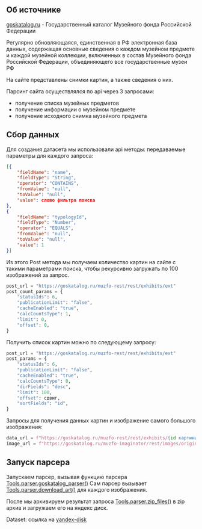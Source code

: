 ## Об источнике

[goskatalog.ru](https://goskatalog.ru/portal/#/) - Государственный каталог Музейного фонда
Российской Федерации

Регулярно обновляющаяся, единственная в РФ электронная база данных, содержащая основные сведения о
каждом музейном предмете и каждой музейной коллекции, включенных в состав Музейного фонда Российской
Федерации, объединяющего все государственные музеи РФ

На сайте представлены снимки картин, а также сведения о них.

Парсинг сайта осуществлялся по api через 3 запросами:

- получение списка музейных предметов
- получение информации о музейном предмете
- получение исходного снимка музейного предмета

## Сбор данных

Для создания датасета мы использовали api методы:
передаваемые параметры для каждого запроса:
```json
[{
    "fieldName": "name",
    "fieldType": "String",
    "operator": "CONTAINS",
    "fromValue": "null",
    "toValue": "null",
    "value": слово фильтра поиска
},
{
    "fieldName": "typologyId",
    "fieldType": "Number",
    "operator": "EQUALS",
    "fromValue": "null",
    "toValue": "null",
    "value": 1
}]
```
Из этого Post метода мы получаем количество картин на сайте с такими параметрами поиска, чтобы рекурсивно загружать по 100 изображений за запрос.
```python
post_url = "https://goskatalog.ru/muzfo-rest/rest/exhibits/ext"
post_count_params = {
    "statusIds": 6,
    "publicationLimit": "false",
    "cacheEnabled": "true",
    "calcCountsType": 1,
    "limit": 0,
    "offset": 0,
}
```
Получить список картин можно по следующему запросу:
```python
post_url = "https://goskatalog.ru/muzfo-rest/rest/exhibits/ext"
post_params = {
    "statusIds": 6,
    "publicationLimit": "false",
    "cacheEnabled": "true",
    "calcCountsType": 0,
    "dirFields": "desc",
    "limit": 100,
    "offset": сдвиг,
    "sortFields": "id",
}
```
Запросы для получения данных картин и изображение самого большого изображения:
```python
data_url = f"https://goskatalog.ru/muzfo-rest/rest/exhibits/{id картины}"
image_url = f"https://goskatalog.ru/muzfo-imaginator/rest/images/original/{id фотографии}?originalName={оригинальное название картины}"
```
## Запуск парсера
Запускаем парсер, вызывая функцию парсера [Tools.parser.goskatalog_parser()](../tools.md#Tools.parser.goskatalog_parser)
Сам парсер вызывает [Tools.parser.download_art()](../tools.md#Tools.parser.download_art) для каждого изображения.

После мы архивируем результат запроса [Tools.parser.zip_files()](../tools.md#Tools.parser.zip_files) в zip архив и загружаем его на яндекс диск.

Dataset: ссылка на [yandex-disk](https://disk.yandex.ru/d/bzb677Qx_d6aeg)
